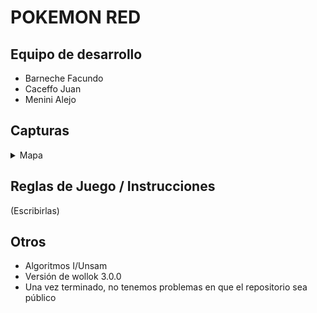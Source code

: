 # POKEMON RED 

## Equipo de desarrollo

- Barneche Facundo
- Caceffo Juan
- Menini Alejo

## Capturas
<details>
 	<summary>Mapa</summary>
	<img src="https://github.com//algo1unsam/tpgame-undefine/master/Imagen_pokemon1.png" />
</details>


## Reglas de Juego / Instrucciones

(Escribirlas)


## Otros

- Algoritmos I/Unsam
- Versión de wollok 3.0.0
- Una vez terminado, no tenemos problemas en que el repositorio sea público
